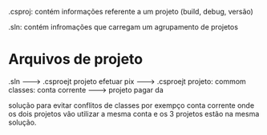.csproj: contém informações referente a um projeto (build, debug, versão)

.sln: contém infromações que carregam um agrupamento de projetos

# Arquivos de projeto

.sln ---> .csproejt projeto efetuar pix ---> .csproejt projeto: commom classes: conta corrente ---> projeto pagar da 

solução para evitar conflitos de classes por exempço conta corrente onde os dois projetos vão utilizar a mesma conta e os 3 projetos estão na mesma solução.